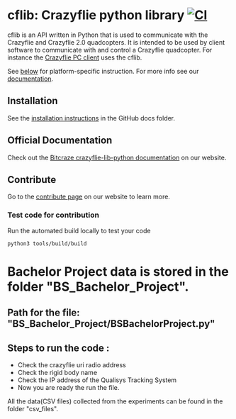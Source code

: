 # cflib: Crazyflie python library [![CI](https://github.com/bitcraze/crazyflie-lib-python/workflows/CI/badge.svg)](https://github.com/bitcraze/crazyflie-lib-python/actions)

cflib is an API written in Python that is used to communicate with the Crazyflie
and Crazyflie 2.0 quadcopters. It is intended to be used by client software to
communicate with and control a Crazyflie quadcopter. For instance the [Crazyflie PC client](https://www.github.com/bitcraze/crazyflie-clients-python)  uses the cflib.

See [below](#platform-notes) for platform-specific instruction.
For more info see our [documentation](https://www.bitcraze.io/documentation/repository/crazyflie-lib-python/master/).

## Installation
See the [installation instructions](docs/installation/install.md) in the GitHub docs folder.

## Official Documentation

Check out the [Bitcraze crazyflie-lib-python documentation](https://www.bitcraze.io/documentation/repository/crazyflie-lib-python/master/) on our website.

## Contribute
Go to the [contribute page](https://www.bitcraze.io/contribute/) on our website to learn more.

### Test code for contribution
Run the automated build locally to test your code

	python3 tools/build/build

# Bachelor Project data is stored in the folder "BS_Bachelor_Project".
 ## Path for the file: "BS_Bachelor_Project/BSBachelorProject.py"
 
 ## Steps to run the code : 
 * Check the crazyflie uri radio address
 * Check the rigid body name
 * Check the IP address of the Qualisys Tracking System
 * Now you are ready the run the file.

All the data(CSV files) collected from the experiments can be found in the folder "csv_files".
